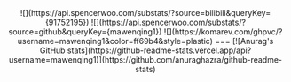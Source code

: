 <div align = center>
![](https://api.spencerwoo.com/substats/?source=bilibili&queryKey={91752195})
![](https://api.spencerwoo.com/substats/?source=github&queryKey={mawenqing1})
![](https://komarev.com/ghpvc/?username=mawenqing1&color=ff69b4&style=plastic)
===
[![Anurag's GitHub stats](https://github-readme-stats.vercel.app/api?username=mawenqing1)](https://github.com/anuraghazra/github-readme-stats)
</div>